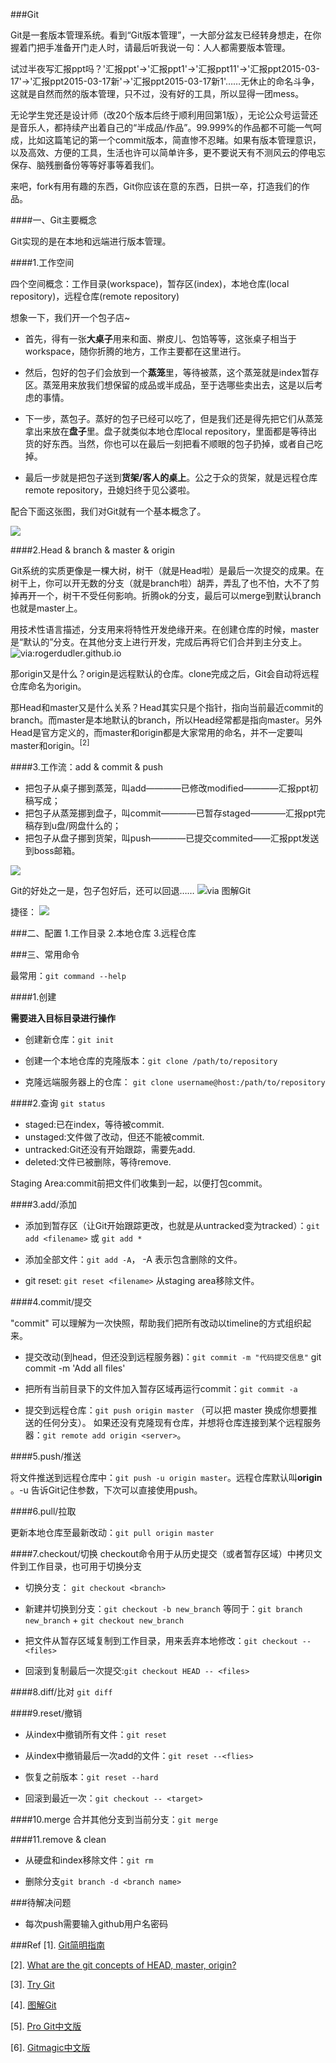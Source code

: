 ###Git

Git是一套版本管理系统。看到“Git版本管理”，一大部分盆友已经转身想走，在你握着门把手准备开门走人时，请最后听我说一句：人人都需要版本管理。

试过半夜写汇报ppt吗？'汇报ppt'→'汇报ppt1'→'汇报ppt11'→'汇报ppt2015-03-17'→'汇报ppt2015-03-17新'→'汇报ppt2015-03-17新1'……无休止的命名斗争，这就是自然而然的版本管理，只不过，没有好的工具，所以显得一团mess。

无论学生党还是设计师（改20个版本后终于顺利用回第1版），无论公众号运营还是音乐人，都持续产出着自己的“半成品/作品”。99.999%的作品都不可能一气呵成，比如这篇笔记的第一个commit版本，简直惨不忍睹。如果有版本管理意识，以及高效、方便的工具，生活也许可以简单许多，更不要说天有不测风云的停电忘保存、脑残删备份等等好事等着我们。

来吧，fork有用有趣的东西，Git你应该在意的东西，日拱一卒，打造我们的作品。


####一、Git主要概念

Git实现的是在本地和远端进行版本管理。


####1.工作空间

四个空间概念：工作目录(workspace)，暂存区(index)，本地仓库(local repository)，远程仓库(remote repository)

想象一下，我们开一个包子店~ 

- 首先，得有一张**大桌子**用来和面、擀皮儿、包馅等等，这张桌子相当于workspace，随你折腾的地方，工作主要都在这里进行。

- 然后，包好的包子们会放到一个**蒸笼**里，等待被蒸，这个蒸笼就是index暂存区。蒸笼用来放我们想保留的成品或半成品，至于选哪些卖出去，这是以后考虑的事情。

- 下一步，蒸包子。蒸好的包子已经可以吃了，但是我们还是得先把它们从蒸笼拿出来放在**盘子**里。盘子就类似本地仓库local repository，里面都是等待出货的好东西。当然，你也可以在最后一刻把看不顺眼的包子扔掉，或者自己吃掉。

- 最后一步就是把包子送到**货架/客人的桌上**。公之于众的货架，就是远程仓库remote repository，丑媳妇终于见公婆啦。

配合下面这张图，我们对Git就有一个基本概念了。

![](http://blog.osteele.com/images/2008/git-transport.png)

####2.Head & branch & master & origin

Git系统的实质更像是一棵大树，树干（就是Head啦）是最后一次提交的成果。在树干上，你可以开无数的分支（就是branch啦）胡弄，弄乱了也不怕，大不了剪掉再开一个，树干不受任何影响。折腾ok的分支，最后可以merge到默认branch也就是master上。


用技术性语言描述，分支用来将特性开发绝缘开来。在创建仓库的时候，master 是“默认的”分支。在其他分支上进行开发，完成后再将它们合并到主分支上。
![](http://rogerdudler.github.io/git-guide/img/branches.png  "via:rogerdudler.github.io")

那origin又是什么？origin是远程默认的仓库。clone完成之后，Git会自动将远程仓库命名为origin。

那Head和master又是什么关系？Head其实只是个指针，指向当前最近commit的branch。而master是本地默认的branch，所以Head经常都是指向master。另外Head是官方定义的，而master和origin都是大家常用的命名，并不一定要叫master和origin。<sup>[2]</sup>



####3.工作流：add & commit & push

* 把包子从桌子挪到蒸笼，叫add————已修改modified————汇报ppt初稿写成；
* 把包子从蒸笼挪到盘子，叫commit————已暂存staged————汇报ppt完稿存到u盘/网盘什么的；
* 把包子从盘子挪到货架，叫push————已提交commited——汇报ppt发送到boss邮箱。

![](http://rogerdudler.github.io/git-guide/img/trees.png)

Git的好处之一是，包子包好后，还可以回退……
![](http://marklodato.github.io/visual-git-guide/basic-usage.svg "via 图解Git")

捷径：
![](http://marklodato.github.io/visual-git-guide/basic-usage-2.svg)



###二、配置
1.工作目录
2.本地仓库
3.远程仓库

###三、常用命令

最常用：``git command --help``

####1.创建

**需要进入目标目录进行操作**

* 创建新仓库：``git init``

* 创建一个本地仓库的克隆版本：``git clone /path/to/repository ``

* 克隆远端服务器上的仓库： ``git clone username@host:/path/to/repository ``

####2.查询
``git status``

* staged:已在index，等待被commit.
* unstaged:文件做了改动，但还不能被commit.
* untracked:Git还没有开始跟踪，需要先add.
* deleted:文件已被删除，等待remove.

Staging Area:commit前把文件们收集到一起，以便打包commit。

####3.add/添加

* 添加到暂存区（让Git开始跟踪更改，也就是从untracked变为tracked）：``git add <filename>`` 或 ``git add *``

* 添加全部文件：``git add -A``， -A 表示包含删除的文件。

* git reset: ``git reset <filename>`` 从staging area移除文件。

####4.commit/提交

"commit" 可以理解为一次快照，帮助我们把所有改动以timeline的方式组织起来。

* 提交改动(到head，但还没到远程服务器)：``git commit -m "代码提交信息"`` git commit -m 'Add all files'

* 把所有当前目录下的文件加入暂存区域再运行commit：``git commit -a``

* 提交到远程仓库：``git push origin master`` （可以把 master 换成你想要推送的任何分支）。
如果还没有克隆现有仓库，并想将仓库连接到某个远程服务器：``git remote add origin <server>``。

####5.push/推送

将文件推送到远程仓库中：``git push -u origin master``。远程仓库默认叫**origin** 。-u 告诉Git记住参数，下次可以直接使用push。


####6.pull/拉取

更新本地仓库至最新改动：``git pull origin master``
 

####7.checkout/切换
checkout命令用于从历史提交（或者暂存区域）中拷贝文件到工作目录，也可用于切换分支

* 切换分支： ``git checkout <branch>`` 

* 新建并切换到分支：``git checkout -b new_branch`` 等同于：``git branch new_branch`` + ``git checkout new_branch``

* 把文件从暂存区域复制到工作目录，用来丢弃本地修改：``git checkout --<files> ``

* 回滚到复制最后一次提交:``git checkout HEAD -- <files>``


####8.diff/比对
``git diff``

####9.reset/撤销
* 从index中撤销所有文件：``git reset`` 

* 从index中撤销最后一次add的文件：``git reset --<flies>`` 

* 恢复之前版本：``git reset --hard``

* 回滚到最近一次：``git checkout -- <target>``


####10.merge
合并其他分支到当前分支：``git merge``

####11.remove & clean

* 从硬盘和index移除文件：``git rm`` 

* 删除分支``git branch -d <branch name>``

###待解决问题
* 每次push需要输入github用户名密码


###Ref
[1]. [Git简明指南](http://rogerdudler.github.io/git-guide/index.zh.html)

[2]. [What are the git concepts of HEAD, master, origin?](http://stackoverflow.com/questions/8196544/what-are-the-git-concepts-of-head-master-origin)

[3]. [Try Git](https://try.github.io/)

[4]. [图解Git](http://marklodato.github.io/visual-git-guide/index-zh-cn.html)

[5]. [Pro Git中文版](https://github.com/progit/progit/tree/master/zh)

[6]. [Gitmagic中文版](https://github.com/blynn/gitmagic/tree/master/zh_cn)
